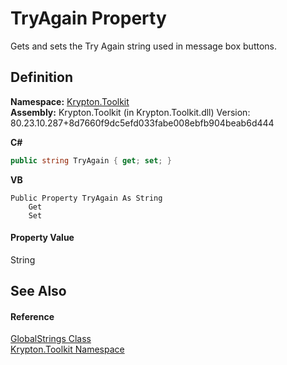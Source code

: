 # TryAgain Property


Gets and sets the Try Again string used in message box buttons.



## Definition
**Namespace:** <a href="79d2eac2-21f4-54ff-7552-b20c33c30600.md">Krypton.Toolkit</a>  
**Assembly:** Krypton.Toolkit (in Krypton.Toolkit.dll) Version: 80.23.10.287+8d7660f9dc5efd033fabe008ebfb904beab6d444

**C#**
``` C#
public string TryAgain { get; set; }
```
**VB**
``` VB
Public Property TryAgain As String
	Get
	Set
```



#### Property Value
String

## See Also


#### Reference
<a href="3969e05b-3892-83c9-bc15-cbfcb431dabc.md">GlobalStrings Class</a>  
<a href="79d2eac2-21f4-54ff-7552-b20c33c30600.md">Krypton.Toolkit Namespace</a>  
